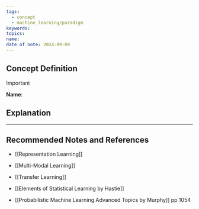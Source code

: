 ```yaml
---
tags:
  - concept
  - machine_learning/paradigm
keywords: 
topics: 
name: 
date of note: 2024-09-09
---
```


## Concept Definition

>[!important]
>**Name**: 



## Explanation





-----------
##  Recommended Notes and References


- [[Representation Learning]]

- [[Multi-Modal Learning]]
- [[Transfer Learning]]

- [[Elements of Statistical Learning by Hastie]]
- [[Probabilistic Machine Learning Advanced Topics by Murphy]] pp 1054
